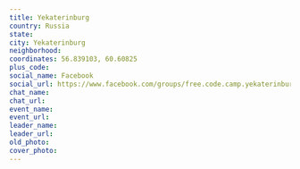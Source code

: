 ```yaml
---
title: Yekaterinburg
country: Russia
state: 
city: Yekaterinburg
neighborhood: 
coordinates: 56.839103, 60.60825
plus_code:
social_name: Facebook
social_url: https://www.facebook.com/groups/free.code.camp.yekaterinburg
chat_name:
chat_url:
event_name:
event_url:
leader_name:
leader_url:
old_photo: 
cover_photo:
---
```


